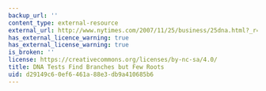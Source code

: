 ```yaml
---
backup_url: ''
content_type: external-resource
external_url: http://www.nytimes.com/2007/11/25/business/25dna.html?_r=2
has_external_licence_warning: true
has_external_license_warning: true
is_broken: ''
license: https://creativecommons.org/licenses/by-nc-sa/4.0/
title: DNA Tests Find Branches but Few Roots
uid: d29149c6-0ef6-461a-88e3-db9a410685b6
---
```

